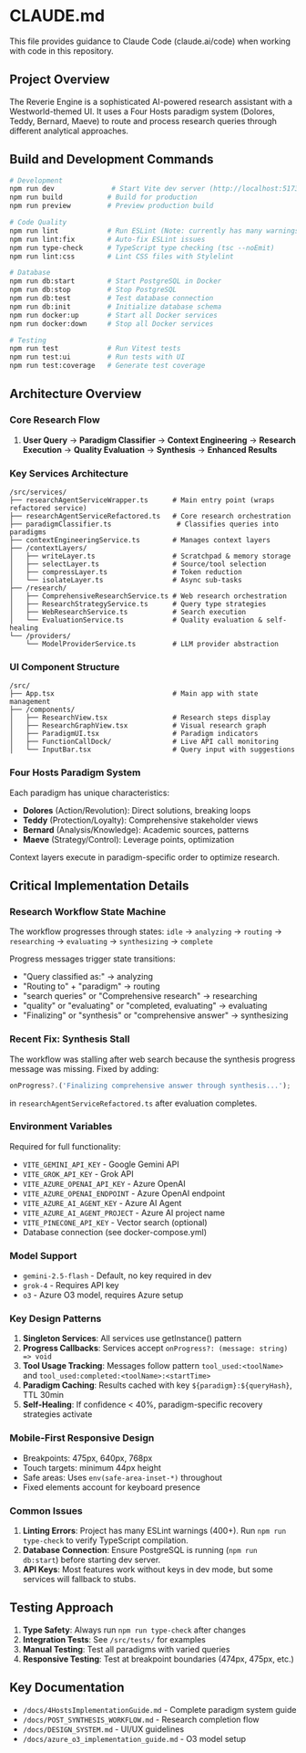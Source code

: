 # CLAUDE.md

This file provides guidance to Claude Code (claude.ai/code) when working with code in this repository.

## Project Overview

The Reverie Engine is a sophisticated AI-powered research assistant with a Westworld-themed UI. It uses a Four Hosts paradigm system (Dolores, Teddy, Bernard, Maeve) to route and process research queries through different analytical approaches.

## Build and Development Commands

```bash
# Development
npm run dev              # Start Vite dev server (http://localhost:5173)
npm run build           # Build for production
npm run preview         # Preview production build

# Code Quality
npm run lint            # Run ESLint (Note: currently has many warnings)
npm run lint:fix        # Auto-fix ESLint issues
npm run type-check      # TypeScript type checking (tsc --noEmit)
npm run lint:css        # Lint CSS files with Stylelint

# Database
npm run db:start        # Start PostgreSQL in Docker
npm run db:stop         # Stop PostgreSQL
npm run db:test         # Test database connection
npm run db:init         # Initialize database schema
npm run docker:up       # Start all Docker services
npm run docker:down     # Stop all Docker services

# Testing
npm run test            # Run Vitest tests
npm run test:ui         # Run tests with UI
npm run test:coverage   # Generate test coverage
```

## Architecture Overview

### Core Research Flow
1. **User Query** → **Paradigm Classifier** → **Context Engineering** → **Research Execution** → **Quality Evaluation** → **Synthesis** → **Enhanced Results**

### Key Services Architecture

```
/src/services/
├── researchAgentServiceWrapper.ts      # Main entry point (wraps refactored service)
├── researchAgentServiceRefactored.ts   # Core research orchestration
├── paradigmClassifier.ts                # Classifies queries into paradigms
├── contextEngineeringService.ts        # Manages context layers
├── /contextLayers/
│   ├── writeLayer.ts                   # Scratchpad & memory storage
│   ├── selectLayer.ts                  # Source/tool selection
│   ├── compressLayer.ts                # Token reduction
│   └── isolateLayer.ts                 # Async sub-tasks
├── /research/
│   ├── ComprehensiveResearchService.ts # Web research orchestration
│   ├── ResearchStrategyService.ts      # Query type strategies
│   ├── WebResearchService.ts           # Search execution
│   └── EvaluationService.ts            # Quality evaluation & self-healing
└── /providers/
    └── ModelProviderService.ts         # LLM provider abstraction
```

### UI Component Structure

```
/src/
├── App.tsx                             # Main app with state management
├── /components/
│   ├── ResearchView.tsx                # Research steps display
│   ├── ResearchGraphView.tsx           # Visual research graph
│   ├── ParadigmUI.tsx                  # Paradigm indicators
│   ├── FunctionCallDock/               # Live API call monitoring
│   └── InputBar.tsx                    # Query input with suggestions
```

### Four Hosts Paradigm System

Each paradigm has unique characteristics:
- **Dolores** (Action/Revolution): Direct solutions, breaking loops
- **Teddy** (Protection/Loyalty): Comprehensive stakeholder views  
- **Bernard** (Analysis/Knowledge): Academic sources, patterns
- **Maeve** (Strategy/Control): Leverage points, optimization

Context layers execute in paradigm-specific order to optimize research.

## Critical Implementation Details

### Research Workflow State Machine
The workflow progresses through states: `idle` → `analyzing` → `routing` → `researching` → `evaluating` → `synthesizing` → `complete`

Progress messages trigger state transitions:
- "Query classified as:" → analyzing
- "Routing to" + "paradigm" → routing  
- "search queries" or "Comprehensive research" → researching
- "quality" or "evaluating" or "completed, evaluating" → evaluating
- "Finalizing" or "synthesis" or "comprehensive answer" → synthesizing

### Recent Fix: Synthesis Stall
The workflow was stalling after web search because the synthesis progress message was missing. Fixed by adding:
```typescript
onProgress?.('Finalizing comprehensive answer through synthesis...');
```
in `researchAgentServiceRefactored.ts` after evaluation completes.

### Environment Variables
Required for full functionality:
- `VITE_GEMINI_API_KEY` - Google Gemini API
- `VITE_GROK_API_KEY` - Grok API  
- `VITE_AZURE_OPENAI_API_KEY` - Azure OpenAI
- `VITE_AZURE_OPENAI_ENDPOINT` - Azure OpenAI endpoint
- `VITE_AZURE_AI_AGENT_KEY` - Azure AI Agent
- `VITE_AZURE_AI_AGENT_PROJECT` - Azure AI project name
- `VITE_PINECONE_API_KEY` - Vector search (optional)
- Database connection (see docker-compose.yml)

### Model Support
- `gemini-2.5-flash` - Default, no key required in dev
- `grok-4` - Requires API key
- `o3` - Azure O3 model, requires Azure setup

### Key Design Patterns

1. **Singleton Services**: All services use getInstance() pattern
2. **Progress Callbacks**: Services accept `onProgress?: (message: string) => void`
3. **Tool Usage Tracking**: Messages follow pattern `tool_used:<toolName>` and `tool_used:completed:<toolName>:<startTime>`
4. **Paradigm Caching**: Results cached with key `${paradigm}:${queryHash}`, TTL 30min
5. **Self-Healing**: If confidence < 40%, paradigm-specific recovery strategies activate

### Mobile-First Responsive Design
- Breakpoints: 475px, 640px, 768px
- Touch targets: minimum 44px height
- Safe areas: Uses `env(safe-area-inset-*)` throughout
- Fixed elements account for keyboard presence

### Common Issues

1. **Linting Errors**: Project has many ESLint warnings (400+). Run `npm run type-check` to verify TypeScript compilation.
2. **Database Connection**: Ensure PostgreSQL is running (`npm run db:start`) before starting dev server.
3. **API Keys**: Most features work without keys in dev mode, but some services will fallback to stubs.

## Testing Approach

1. **Type Safety**: Always run `npm run type-check` after changes
2. **Integration Tests**: See `/src/tests/` for examples
3. **Manual Testing**: Test all paradigms with varied queries
4. **Responsive Testing**: Test at breakpoint boundaries (474px, 475px, etc.)

## Key Documentation

- `/docs/4HostsImplementationGuide.md` - Complete paradigm system guide
- `/docs/POST_SYNTHESIS_WORKFLOW.md` - Research completion flow
- `/docs/DESIGN_SYSTEM.md` - UI/UX guidelines
- `/docs/azure_o3_implementation_guide.md` - O3 model setup
